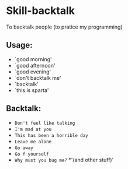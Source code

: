 # Skill-backtalk
To backtalk people (to pratice my programming)

## Usage:
* `good morning'
* `good afternoon'
* `good evening'
* `don't backtalk me'
* `backtalk'
* `this is sparta'

## Backtalk:
* `Don't feel like talking`
* `I'm mad at you`
* `This has been a horrible day`
* `Leave me alone`
* `Go away`
* `Go f yourself`
* `Why must you bug me?`
*'(and other stuff)'
